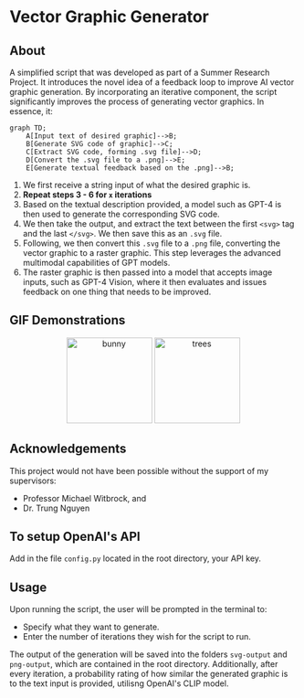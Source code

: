 # Vector Graphic Generator

## About
A simplified script that was developed as part of a Summer Research Project. It introduces the novel idea of a feedback loop to improve AI vector graphic generation. By incorporating an iterative component, the script significantly improves the process of generating vector graphics. In essence, it:

```mermaid
graph TD;
    A[Input text of desired graphic]-->B;
    B[Generate SVG code of graphic]-->C;
    C[Extract SVG code, forming .svg file]-->D;
    D[Convert the .svg file to a .png]-->E;
    E[Generate textual feedback based on the .png]-->B;
```

1. We first receive a string input of what the desired graphic is.
2. **Repeat steps 3 - 6 for `x` iterations**
3. Based on the textual description provided, a model such as GPT-4 is then used to generate the corresponding SVG code.
4. We then take the output, and extract the text between the first `<svg>` tag and the last `</svg>`. We then save this as an `.svg` file.
5. Following, we then convert this `.svg` file to a `.png` file, converting the vector graphic to a raster graphic. This step leverages the advanced multimodal capabilities of GPT models.
6. The raster graphic is then passed into a model that accepts image inputs, such as GPT-4 Vision, where it then evaluates and issues feedback on one thing that needs to be improved.

## GIF Demonstrations
<p align="center">
  <img src="https://github.com/vqiu25/vector-graphics-generator/assets/109129209/5f0e8300-3749-45a2-a0e5-b9f37ad7fbd2" alt="bunny" width="150"/>
  <img src="https://github.com/vqiu25/vector-graphics-generator/assets/109129209/b62a08ea-34b2-4843-96cd-77e786b270a1" alt="trees" width="150"/>
</p>

## Acknowledgements
This project would not have been possible without the support of my supervisors:
* Professor Michael Witbrock, and 
* Dr. Trung Nguyen

## To setup OpenAI's API
Add in the file `config.py` located in the root directory, your API key.

## Usage
Upon running the script, the user will be prompted in the terminal to:

* Specify what they want to generate.
* Enter the number of iterations they wish for the script to run.

The output of the generation will be saved into the folders `svg-output` and `png-output`, which are contained in the root directory. Additionally, after every iteration, a probability rating of how similar the generated graphic is to the text input is provided, utilisng OpenAI's CLIP model.
